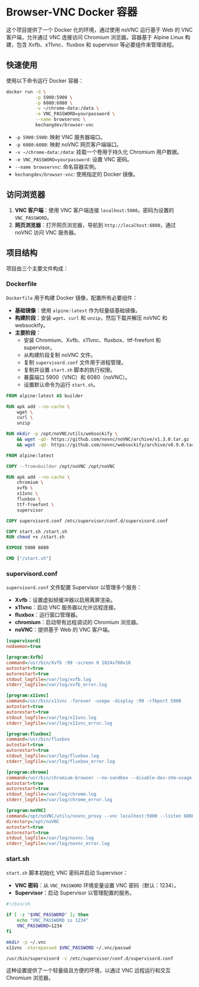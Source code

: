 # Browser-VNC Docker 容器

这个项目提供了一个 Docker 化的环境，通过使用 noVNC 运行基于 Web 的 VNC 客户端，允许通过 VNC 连接访问 Chromium 浏览器。容器基于 Alpine Linux 构建，包含 Xvfb、x11vnc、fluxbox 和 supervisor 等必要组件来管理进程。

## 快速使用

使用以下命令运行 Docker 容器：

```sh
docker run -d \
		   -p 5900:5900 \
		   -p 6080:6080 \
		   -v ~/chrome-data:/data \
		   -e VNC_PASSWORD=yourpassword \
		   --name browservnc \
		   kechangdev/browser-vnc
```

- `-p 5900:5900`: 映射 VNC 服务器端口。
- `-p 6080:6080`: 映射 noVNC 网页客户端端口。
- `-v ~/chrome-data:/data`: 挂载一个卷用于持久化 Chromium 用户数据。
- `-e VNC_PASSWORD=yourpassword`: 设置 VNC 密码。
- `--name browservnc`: 命名容器实例。
- `kechangdev/browser-vnc`: 使用指定的 Docker 镜像。

## 访问浏览器

1. **VNC 客户端**：使用 VNC 客户端连接 `localhost:5900`，密码为设置的 `VNC_PASSWORD`。
2. **网页浏览器**：打开网页浏览器，导航到 `http://localhost:6080`，通过 noVNC 访问 VNC 服务器。

## 项目结构

项目由三个主要文件构成：

### Dockerfile

`Dockerfile` 用于构建 Docker 镜像，配置所有必要组件：

- **基础镜像**：使用 `alpine:latest` 作为轻量级基础镜像。
- **构建阶段**：安装 `wget`、`curl` 和 `unzip`，然后下载并解压 noVNC 和 websockify。
- **主要阶段**：
  - 安装 Chromium、Xvfb、x11vnc、fluxbox、ttf-freefont 和 supervisor。
  - 从构建阶段复制 noVNC 文件。
  - 复制 `supervisord.conf` 文件用于进程管理。
  - 复制并设置 `start.sh` 脚本的执行权限。
  - 暴露端口 5900（VNC）和 6080（noVNC）。
  - 设置默认命令为运行 `start.sh`。

```dockerfile
FROM alpine:latest AS builder

RUN apk add --no-cache \
    wget \
    curl \
    unzip

RUN mkdir -p /opt/noVNC/utils/websockify \
    && wget -qO- https://github.com/novnc/noVNC/archive/v1.3.0.tar.gz | tar xz --strip 1 -C /opt/noVNC \
    && wget -qO- https://github.com/novnc/websockify/archive/v0.9.0.tar.gz | tar xz --strip 1 -C /opt/noVNC/utils/websockify

FROM alpine:latest

COPY --from=builder /opt/noVNC /opt/noVNC

RUN apk add --no-cache \
    chromium \
    xvfb \
    x11vnc \
    fluxbox \
    ttf-freefont \
    supervisor

COPY supervisord.conf /etc/supervisor/conf.d/supervisord.conf

COPY start.sh /start.sh
RUN chmod +x /start.sh

EXPOSE 5900 6080

CMD ["/start.sh"]
```

### supervisord.conf

`supervisord.conf` 文件配置 Supervisor 以管理多个服务：

- **Xvfb**：设置虚拟帧缓冲器以启用离屏渲染。
- **x11vnc**：启动 VNC 服务器以允许远程连接。
- **fluxbox**：运行窗口管理器。
- **chromium**：启动带有远程调试的 Chromium 浏览器。
- **noVNC**：提供基于 Web 的 VNC 客户端。

```ini
[supervisord]
nodaemon=true

[program:Xvfb]
command=/usr/bin/Xvfb :99 -screen 0 1024x768x16
autostart=true
autorestart=true
stdout_logfile=/var/log/xvfb.log
stderr_logfile=/var/log/xvfb_error.log

[program:x11vnc]
command=/usr/bin/x11vnc -forever -usepw -display :99 -rfbport 5900
autostart=true
autorestart=true
stdout_logfile=/var/log/x11vnc.log
stderr_logfile=/var/log/x11vnc_error.log

[program:fluxbox]
command=/usr/bin/fluxbox
autostart=true
autorestart=true
stdout_logfile=/var/log/fluxbox.log
stderr_logfile=/var/log/fluxbox_error.log

[program:chrome]
command=/usr/bin/chromium-browser --no-sandbox --disable-dev-shm-usage --remote-debugging-port=9222 --user-data-dir=/data --display=:99
autostart=true
autorestart=true
stdout_logfile=/var/log/chrome.log
stderr_logfile=/var/log/chrome_error.log

[program:noVNC]
command=/opt/noVNC/utils/novnc_proxy --vnc localhost:5900 --listen 6080
directory=/opt/noVNC
autostart=true
autorestart=true
stdout_logfile=/var/log/novnc.log
stderr_logfile=/var/log/novnc_error.log
```

### start.sh

`start.sh` 脚本初始化 VNC 密码并启动 Supervisor：

- **VNC 密码**：从 `VNC_PASSWORD` 环境变量设置 VNC 密码（默认：1234）。
- **Supervisor**：启动 Supervisor 以管理配置的服务。

```sh
#!/bin/sh
  
if [ -z "$VNC_PASSWORD" ]; then
    echo "VNC_PASSWORD is 1234"
    VNC_PASSWORD=1234
fi

mkdir -p ~/.vnc
x11vnc -storepasswd $VNC_PASSWORD ~/.vnc/passwd

/usr/bin/supervisord -c /etc/supervisor/conf.d/supervisord.conf
```

这种设置提供了一个轻量级且方便的环境，以通过 VNC 远程运行和交互 Chromium 浏览器。
